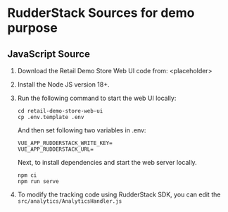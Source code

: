 # RudderStack Sources for demo purpose

## JavaScript Source

1. Download the Retail Demo Store Web UI code from: \<placeholder\>

2. Install the Node JS version 18+.

3. Run the following command to start the web UI locally:
    ```
    cd retail-demo-store-web-ui
    cp .env.template .env
    ```
    And then set following two variables in .env:
    ```
    VUE_APP_RUDDERSTACK_WRITE_KEY=
    VUE_APP_RUDDERSTACK_URL=
    ```
    Next, to install dependencies and start the web server locally.
    ```
    npm ci
    npm run serve
    ```
4. To modify the tracking code using  RudderStack SDK, you can edit the `src/analytics/AnalyticsHandler.js`
